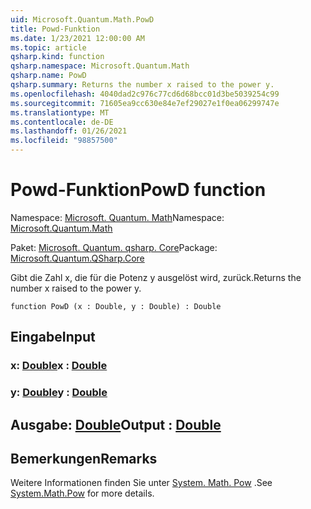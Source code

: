 ```yaml
---
uid: Microsoft.Quantum.Math.PowD
title: Powd-Funktion
ms.date: 1/23/2021 12:00:00 AM
ms.topic: article
qsharp.kind: function
qsharp.namespace: Microsoft.Quantum.Math
qsharp.name: PowD
qsharp.summary: Returns the number x raised to the power y.
ms.openlocfilehash: 4040dad2c976c77cd6d68bcc01d3be5039254c99
ms.sourcegitcommit: 71605ea9cc630e84e7ef29027e1f0ea06299747e
ms.translationtype: MT
ms.contentlocale: de-DE
ms.lasthandoff: 01/26/2021
ms.locfileid: "98857500"
---
```

# <a name="powd-function"></a><span data-ttu-id="eff3c-102">Powd-Funktion</span><span class="sxs-lookup"><span data-stu-id="eff3c-102">PowD function</span></span>

<span data-ttu-id="eff3c-103">Namespace: [Microsoft. Quantum. Math](xref:Microsoft.Quantum.Math)</span><span class="sxs-lookup"><span data-stu-id="eff3c-103">Namespace: [Microsoft.Quantum.Math](xref:Microsoft.Quantum.Math)</span></span>

<span data-ttu-id="eff3c-104">Paket: [Microsoft. Quantum. qsharp. Core](https://nuget.org/packages/Microsoft.Quantum.QSharp.Core)</span><span class="sxs-lookup"><span data-stu-id="eff3c-104">Package: [Microsoft.Quantum.QSharp.Core](https://nuget.org/packages/Microsoft.Quantum.QSharp.Core)</span></span>


<span data-ttu-id="eff3c-105">Gibt die Zahl x, die für die Potenz y ausgelöst wird, zurück.</span><span class="sxs-lookup"><span data-stu-id="eff3c-105">Returns the number x raised to the power y.</span></span>

```qsharp
function PowD (x : Double, y : Double) : Double
```


## <a name="input"></a><span data-ttu-id="eff3c-106">Eingabe</span><span class="sxs-lookup"><span data-stu-id="eff3c-106">Input</span></span>

### <a name="x--double"></a><span data-ttu-id="eff3c-107">x: [Double](xref:microsoft.quantum.lang-ref.double)</span><span class="sxs-lookup"><span data-stu-id="eff3c-107">x : [Double](xref:microsoft.quantum.lang-ref.double)</span></span>




### <a name="y--double"></a><span data-ttu-id="eff3c-108">y: [Double](xref:microsoft.quantum.lang-ref.double)</span><span class="sxs-lookup"><span data-stu-id="eff3c-108">y : [Double](xref:microsoft.quantum.lang-ref.double)</span></span>





## <a name="output--double"></a><span data-ttu-id="eff3c-109">Ausgabe: [Double](xref:microsoft.quantum.lang-ref.double)</span><span class="sxs-lookup"><span data-stu-id="eff3c-109">Output : [Double](xref:microsoft.quantum.lang-ref.double)</span></span>



## <a name="remarks"></a><span data-ttu-id="eff3c-110">Bemerkungen</span><span class="sxs-lookup"><span data-stu-id="eff3c-110">Remarks</span></span>

<span data-ttu-id="eff3c-111">Weitere Informationen finden Sie unter [System. Math. Pow](https://docs.microsoft.com/dotnet/api/system.math.pow) .</span><span class="sxs-lookup"><span data-stu-id="eff3c-111">See [System.Math.Pow](https://docs.microsoft.com/dotnet/api/system.math.pow) for more details.</span></span>